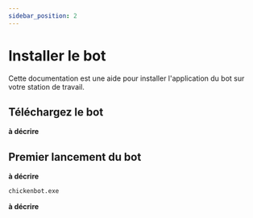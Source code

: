 ```yaml
---
sidebar_position: 2
---
```


# Installer le bot

Cette documentation est une aide pour installer l'application du bot sur votre station de travail.

## Téléchargez le bot

**à décrire**


## Premier lancement du bot


**à décrire**

```bash
chickenbot.exe
```

**à décrire**

